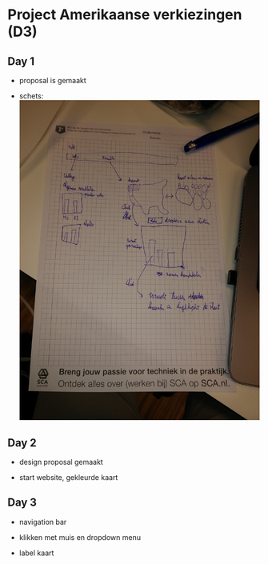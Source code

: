 # Project Amerikaanse verkiezingen (D3)

## Day 1

* proposal is gemaakt

* schets: ![](doc/schets.jpg)

## Day 2

* design proposal gemaakt

* start website, gekleurde kaart

## Day 3
* navigation bar

* klikken met muis en dropdown menu

* label kaart
